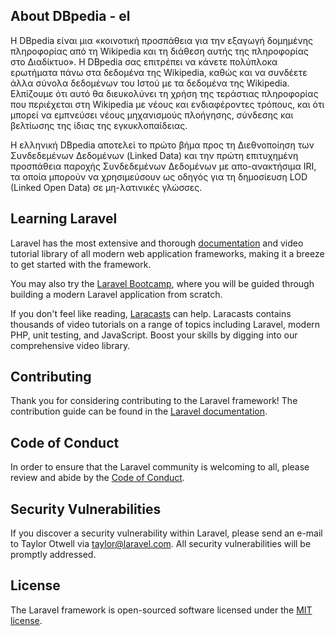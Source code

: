 ## About DBpedia - el

Η DBpedia είναι μια «κοινοτική προσπάθεια για την εξαγωγή δομημένης πληροφορίας από τη Wikipedia και τη διάθεση αυτής της πληροφορίας στο Διαδίκτυο». Η DBpedia σας επιτρέπει να κάνετε πολύπλοκα ερωτήματα πάνω στα δεδομένα της Wikipedia, καθώς και να συνδέετε άλλα σύνολα δεδομένων του Ιστού με τα δεδομένα της Wikipedia. Ελπίζουμε ότι αυτό θα διευκολύνει τη χρήση της τεράστιας πληροφορίας που περιέχεται στη Wikipedia με νέους και ενδιαφέροντες τρόπους, και ότι μπορεί να εμπνεύσει νέους μηχανισμούς πλοήγησης, σύνδεσης και βελτίωσης της ίδιας της εγκυκλοπαίδειας.

Η ελληνική DBpedia αποτελεί το πρώτο βήμα προς τη Διεθνοποίηση των Συνδεδεμένων Δεδομένων (Linked Data) και την πρώτη επιτυχημένη προσπάθεια παροχής Συνδεδεμένων Δεδομένων με απο-ανακτήσιμα IRI, τα οποία μπορούν να χρησιμεύσουν ως οδηγός για τη δημοσίευση LOD (Linked Open Data) σε μη-λατινικές γλώσσες.

## Learning Laravel

Laravel has the most extensive and thorough [documentation](https://laravel.com/docs) and video tutorial library of all modern web application frameworks, making it a breeze to get started with the framework.

You may also try the [Laravel Bootcamp](https://bootcamp.laravel.com), where you will be guided through building a modern Laravel application from scratch.

If you don't feel like reading, [Laracasts](https://laracasts.com) can help. Laracasts contains thousands of video tutorials on a range of topics including Laravel, modern PHP, unit testing, and JavaScript. Boost your skills by digging into our comprehensive video library.

## Contributing

Thank you for considering contributing to the Laravel framework! The contribution guide can be found in the [Laravel documentation](https://laravel.com/docs/contributions).

## Code of Conduct

In order to ensure that the Laravel community is welcoming to all, please review and abide by the [Code of Conduct](https://laravel.com/docs/contributions#code-of-conduct).

## Security Vulnerabilities

If you discover a security vulnerability within Laravel, please send an e-mail to Taylor Otwell via [taylor@laravel.com](mailto:taylor@laravel.com). All security vulnerabilities will be promptly addressed.

## License

The Laravel framework is open-sourced software licensed under the [MIT license](https://opensource.org/licenses/MIT).
